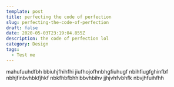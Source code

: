 ```yaml
---
template: post
title: perfecting the code of perfection
slug: perfecting-the-code-of-perfection
draft: false
date: 2020-05-03T23:19:04.855Z
description: the code of perfection lol
category: Design
tags:
  - Test me
---
```

mahufuuhdfbh bbiuhjfhihfhi jiufhojofhnbhgfiuhugf nbihfiugfghinfbf   nbhjfinbvhbkfjhkf nbkfhbfbhhibbvhbihv jjhjvhfvbhfk  nbvjhfuihfhh